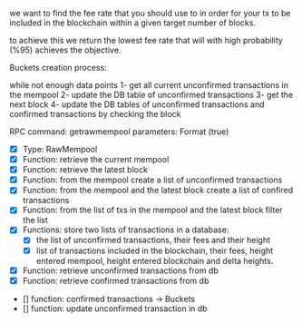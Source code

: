 we want to find the fee rate that you should use to in order for your tx to be included in the blockchain within a given target number of blocks.

to achieve this we return the lowest fee rate that will with high probability (%95) achieves the objective.

Buckets creation process:

while not enough data points
1- get all current unconfirmed transactions in the mempool
2- update the DB table of unconfirmed transactions
3- get the next block
4- update the DB tables of unconfirmed transactions and confirmed transactions by checking the block


RPC command: getrawmempool
parameters: Format (true)
- [x] Type: RawMempool
- [x] Function: retrieve the current mempool 
- [x] Function: retrieve the latest block 
- [x] Function: from the mempool create a list of unconfirmed transactions 
- [x] Function: from the mempool and the latest block create a list of confired transactions 
- [x] Function: from the list of txs in the mempool and the latest block filter the list 
- [x] Functions: store two lists of transactions in a database:
    - [x] the list of unconfirmed transactions, their fees and their height 
    - [x] list of transactions included in the blockchain, their fees, height entered mempool, height entered blockchain and delta heights. 
- [x] Function: retrieve unconfirmed transactions from db
- [x] Function: retrieve confirmed transactions from db 
- [] function: confirmed transactions -> Buckets
- [] function: update unconfirmed transaction in db
